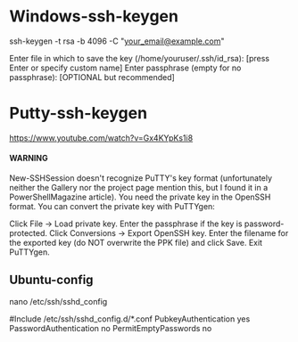 # Windows-ssh-keygen

ssh-keygen -t rsa -b 4096 -C "your_email@example.com"


Enter file in which to save the key (/home/youruser/.ssh/id_rsa): [press Enter or specify custom name]
Enter passphrase (empty for no passphrase): [OPTIONAL but recommended]



# Putty-ssh-keygen

https://www.youtube.com/watch?v=Gx4KYpKs1i8


#### WARNING

New-SSHSession doesn't recognize PuTTY's key format (unfortunately neither the Gallery nor the project page mention this, but I found it in a PowerShellMagazine article). You need the private key in the OpenSSH format. You can convert the private key with PuTTYgen:

Click File → Load private key.
Enter the passphrase if the key is password-protected.
Click Conversions → Export OpenSSH key.
Enter the filename for the exported key (do NOT overwrite the PPK file) and click Save.
Exit PuTTYgen.



## Ubuntu-config

nano /etc/ssh/sshd_config

#Include /etc/ssh/sshd_config.d/*.conf
PubkeyAuthentication yes
PasswordAuthentication no
PermitEmptyPasswords no
